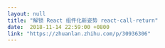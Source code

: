 ```yaml
---
layout: null
title: "解锁 React 组件化新姿势 react-call-return"
date:  2018-11-14 22:59:00 +0800
link: "https://zhuanlan.zhihu.com/p/30936306"
---
```


